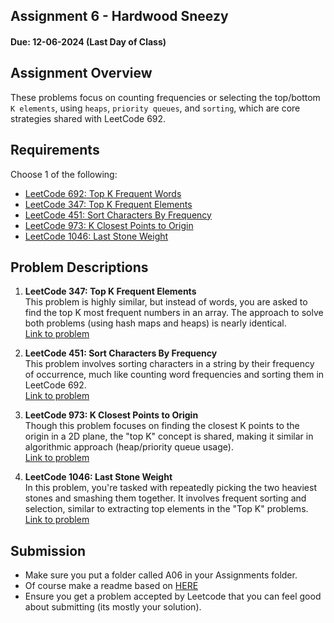 ## Assignment 6 - Hardwood Sneezy

#### Due: 12-06-2024 (Last Day of Class)

## Assignment Overview

These problems focus on counting frequencies or selecting the top/bottom `K elements`, using `heaps`, `priority queues`, and `sorting`, which are core strategies shared with LeetCode 692.



## Requirements

Choose 1 of the following:

- [LeetCode 692: Top K Frequent Words](https://leetcode.com/problems/top-k-frequent-words/)
- [LeetCode 347: Top K Frequent Elements](https://leetcode.com/problems/top-k-frequent-elements/)
- [LeetCode 451: Sort Characters By Frequency](https://leetcode.com/problems/sort-characters-by-frequency/)
- [LeetCode 973: K Closest Points to Origin](https://leetcode.com/problems/k-closest-points-to-origin/)
- [LeetCode 1046: Last Stone Weight](https://leetcode.com/problems/last-stone-weight/)

## Problem Descriptions

1. **LeetCode 347: Top K Frequent Elements**  
   This problem is highly similar, but instead of words, you are asked to find the top K most frequent numbers in an array. The approach to solve both problems (using hash maps and heaps) is nearly identical.  
   [Link to problem](https://leetcode.com/problems/top-k-frequent-elements/)

2. **LeetCode 451: Sort Characters By Frequency**  
   This problem involves sorting characters in a string by their frequency of occurrence, much like counting word frequencies and sorting them in LeetCode 692.  
   [Link to problem](https://leetcode.com/problems/sort-characters-by-frequency/)

3. **LeetCode 973: K Closest Points to Origin**  
   Though this problem focuses on finding the closest K points to the origin in a 2D plane, the "top K" concept is shared, making it similar in algorithmic approach (heap/priority queue usage).  
   [Link to problem](https://leetcode.com/problems/k-closest-points-to-origin/)

4. **LeetCode 1046: Last Stone Weight**  
   In this problem, you're tasked with repeatedly picking the two heaviest stones and smashing them together. It involves frequent sorting and selection, similar to extracting top elements in the "Top K" problems.  
   [Link to problem](https://leetcode.com/problems/last-stone-weight/)

## Submission

- Make sure you put a folder called A06 in your Assignments folder.
- Of course make a readme based on [HERE](/Users/griffin/Sync/__currentCourses/4883-Programming_Techniques/Resources/03-Readmees/README.md)
- Ensure you get a problem accepted by Leetcode that you can feel good about submitting (its mostly your solution).
